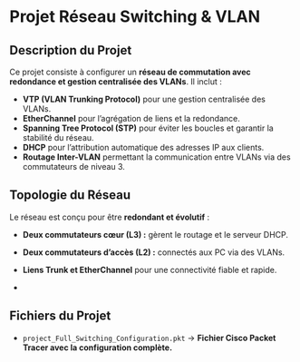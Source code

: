 # Projet Réseau Switching & VLAN


## Description du Projet
Ce projet consiste à configurer un **réseau de commutation avec redondance et gestion centralisée des VLANs**. Il inclut :
- **VTP (VLAN Trunking Protocol)** pour une gestion centralisée des VLANs.
- **EtherChannel** pour l’agrégation de liens et la redondance.
- **Spanning Tree Protocol (STP)** pour éviter les boucles et garantir la stabilité du réseau.
- **DHCP** pour l’attribution automatique des adresses IP aux clients.
- **Routage Inter-VLAN** permettant la communication entre VLANs via des commutateurs de niveau 3.

##  Topologie du Réseau
Le réseau est conçu pour être **redondant et évolutif** :
- **Deux commutateurs cœur (L3) :** gèrent le routage et le serveur DHCP.
- **Deux commutateurs d’accès (L2) :** connectés aux PC via des VLANs.
- **Liens Trunk et EtherChannel** pour une connectivité fiable et rapide.

- 
##  Fichiers du Projet
-  `project_Full_Switching_Configuration.pkt` → **Fichier Cisco Packet Tracer avec la configuration complète.**
